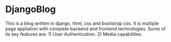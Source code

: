 # DjangoBlog
This is a blog written in django, html, css and bootstrap css.
It is  multiple page appliation with complete backend and frontend technologies.
Some of its key features are: 1) User Authentication.
                              2) Media capabilities.
